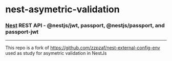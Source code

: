 # nest-asymetric-validation

### [Nest](https://github.com/nestjs/nest) REST API - @nestjs/jwt, passport, @nestjs/passport, and passport-jwt

-------


This repo is a fork of https://github.com/zzpzaf/nest-external-config-env used as study for asymetric validation in NestJs

